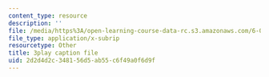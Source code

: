 ```yaml
---
content_type: resource
description: ''
file: /media/https%3A/open-learning-course-data-rc.s3.amazonaws.com/6-001-structure-and-interpretation-of-computer-programs-spring-2005/2d2d4d2c348156d5ab55c6f49a0f6d9f_fXQ1SwKjDg.vtt
file_type: application/x-subrip
resourcetype: Other
title: 3play caption file
uid: 2d2d4d2c-3481-56d5-ab55-c6f49a0f6d9f
---
```

